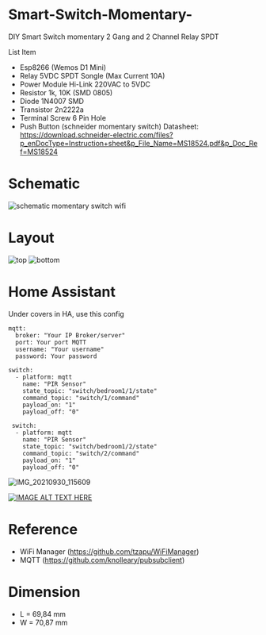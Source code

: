 # Smart-Switch-Momentary-
DIY Smart Switch momentary 2 Gang and 2 Channel Relay SPDT

List Item

- Esp8266 (Wemos D1 Mini)
- Relay 5VDC SPDT Songle (Max Current 10A)
- Power Module Hi-Link 220VAC to 5VDC
- Resistor 1k, 10K (SMD 0805)
- Diode 1N4007 SMD
- Transistor 2n2222a
- Terminal Screw 6 Pin Hole
- Push Button (schneider momentary switch) Datasheet: https://download.schneider-electric.com/files?p_enDocType=Instruction+sheet&p_File_Name=MS18524.pdf&p_Doc_Ref=MS18524

# Schematic 
![schematic momentary switch wifi](https://user-images.githubusercontent.com/50385294/137615797-40eabae7-91a9-4d51-8ee7-6c4925abf029.png)

# Layout 
![top](https://user-images.githubusercontent.com/50385294/137615904-3dadf27e-84cb-428c-ba0b-feadd11fd143.PNG)
![bottom](https://user-images.githubusercontent.com/50385294/137615920-cbbb3435-f090-4ed2-a7e0-80b1b173c4fb.PNG)

# Home Assistant
Under covers in HA, use this config
```
mqtt:
  broker: "Your IP Broker/server"
  port: Your port MQTT
  username: "Your username"
  password: Your password

switch:
  - platform: mqtt
    name: "PIR Sensor"
    state_topic: "switch/bedroom1/1/state"
    command_topic: "switch/1/command"
    payload_on: "1"
    payload_off: "0"
    
 switch:
  - platform: mqtt
    name: "PIR Sensor"
    state_topic: "switch/bedroom1/2/state"
    command_topic: "switch/2/command"
    payload_on: "1"
    payload_off: "0"
```

![IMG_20210930_115609](https://user-images.githubusercontent.com/50385294/136680298-2959f330-0586-41ed-94dd-7bfbbf4e573d.jpg)

[![IMAGE ALT TEXT HERE](https://img.youtube.com/vi/DARuhkKLw8E/0.jpg)](https://www.youtube.com/watch?v=DARuhkKLw8E")

# Reference
- WiFi Manager (https://github.com/tzapu/WiFiManager)
- MQTT (https://github.com/knolleary/pubsubclient)

# Dimension
- L = 69,84 mm
- W = 70,87 mm
